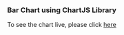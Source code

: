 ### Bar Chart using ChartJS Library

To see the chart live, please click [here](https://lutfiqaraman-chart-app.herokuapp.com)
